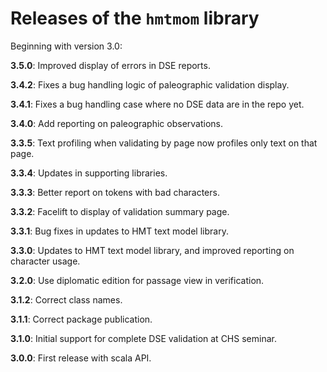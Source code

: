 # Releases of the `hmtmom` library

Beginning with version 3.0:


**3.5.0**:  Improved display of errors in DSE reports.

**3.4.2**:  Fixes a bug handling logic of paleographic validation display.

**3.4.1**:  Fixes a bug handling case where no DSE data are in the repo yet.


**3.4.0**:  Add reporting on paleographic observations.


**3.3.5**:  Text profiling when validating by page now profiles only text on that page.


**3.3.4**:  Updates in supporting libraries.

**3.3.3**:  Better report on tokens with bad characters.

**3.3.2**:  Facelift to display of validation summary page.

**3.3.1**:  Bug fixes in updates to HMT text model library.


**3.3.0**:  Updates to HMT text model library, and improved reporting on character usage.


**3.2.0**:  Use diplomatic edition for passage view in verification.


**3.1.2**:   Correct class names.

**3.1.1**:   Correct package publication.

**3.1.0**:  Initial support for complete DSE validation at CHS seminar.

**3.0.0**:  First release with scala API.
